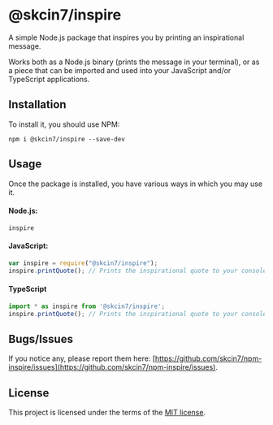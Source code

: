 # @skcin7/inspire
A simple Node.js package that inspires you by printing an inspirational message.

Works both as a Node.js binary (prints the message in your terminal), or as a piece that can be imported and used into your JavaScript and/or TypeScript applications.

## Installation
To install it, you should use NPM:

```shell
npm i @skcin7/inspire --save-dev
```

## Usage
Once the package is installed, you have various ways in which you may use it.

#### Node.js:
```shell
inspire
```

#### JavaScript:
```javascript
var inspire = require("@skcin7/inspire");
inspire.printQuote(); // Prints the inspirational quote to your console.
```

#### TypeScript
```typescript
import * as inspire from '@skcin7/inspire';
inspire.printQuote(); // Prints the inspirational quote to your console.
```

## Bugs/Issues
If you notice any, please report them here: [https://github.com/skcin7/npm-inspire/issues](https://github.com/skcin7/npm-inspire/issues).

## License
This project is licensed under the terms of the [MIT license](/LICENSE).